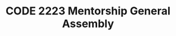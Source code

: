 ---
title: CODE 2223 Mentorship General Assembly
redirect_to: https://ateneo-edu.zoom.us/meeting/register/tJcsd-Cgrz4jH9Z1v2CCqBQ4IcO7NYoW0D5p 
redirect_from: 
  - /CODEMentorshipGA
  - /codementorshipga
---